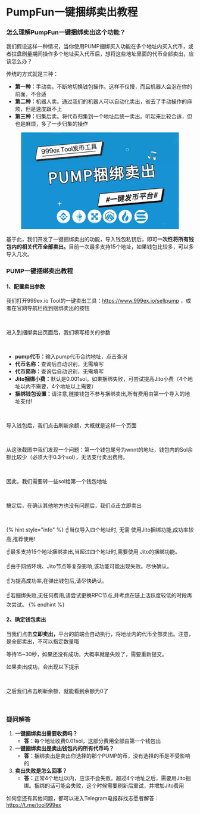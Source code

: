 # PumpFun一键捆绑卖出教程

### 怎么理解PumpFun一键捆绑卖出这个功能？

我们假设这样一种情况，当你使用PUMP捆绑买入功能在多个地址内买入代币，或者拉盘刷量期间操作多个地址买入代币后，想将这些地址里面的代币全部卖出，应该怎么办？

传统的方式就是三种：

* **第一种：**&#x624B;动卖。不断地切换钱包操作。这样不仅慢，而且机器人会泡在你的前面，不合适
* **第二种：**&#x673A;器人卖。通过我们的机器人可以自动化卖出，省去了手动操作的麻烦，但是速度跟不上
* **第三种：**&#x5F52;集后卖。将代币归集到一个地址后统一卖出。听起来比较合适，但也是麻烦，多了一步归集的操作

<figure><img src="/.gitbook/assets/createpumpsell-1.jpg" alt=""><figcaption></figcaption></figure>

基于此，我们开发了一键捆绑卖出的功能，导入钱包私钥后，即可**一次性将所有钱包内的相关代币全部卖出。**&#x76EE;前一次最多支持15个地址，如果钱包比较多，可以多导入几次。

### PUMP一键捆绑卖出教程

#### 1、配置卖出参数

我们打开999ex.io Tool的一键卖出工具：<https://www.999ex.io/sellpump> ，或者在官网导航栏找到捆绑卖出的按钮

<figure><img src="https://1885923539-files.gitbook.io/~/files/v0/b/gitbook-x-prod.appspot.com/o/spaces%2FnmLBiMxr5iATgeZGW8in%2Fuploads%2F0e5Do2qKWFjFvpPmIawl%2F1-%E6%8D%86%E7%BB%91%E5%8D%96%E5%87%BA.png?alt=media&#x26;token=0f31af3e-37d6-4531-a38e-24be72a9341b" alt=""><figcaption></figcaption></figure>

进入到捆绑卖出页面后，我们填写相关的参数

<figure><img src="https://1885923539-files.gitbook.io/~/files/v0/b/gitbook-x-prod.appspot.com/o/spaces%2FnmLBiMxr5iATgeZGW8in%2Fuploads%2Fgigz1W2U0msc8BQRPp9M%2F5-%E5%8D%96%E5%87%BA%E5%8F%82%E6%95%B0.png?alt=media&#x26;token=99d33768-2bbc-4398-a08c-eb35e54b1d76" alt=""><figcaption></figcaption></figure>

* **pump代币：**&#x8F93;入pump代币合约地址，点击查询
* **代币名称：**&#x67E5;询后自动识别，无需填写
* **代币简称：**&#x67E5;询后自动识别，无需填写
* **Jito捆绑小费：**&#x9ED8;认是0.001sol。如果捆绑失败，可尝试提高Jito小费（4个地址以内不需要，4个地址以上需要）
* **捆绑钱包设置：**&#x8BF7;注意,链接钱包不参与捆绑卖出,所有费用由第一个导入的地址支付!

<figure><img src="https://1885923539-files.gitbook.io/~/files/v0/b/gitbook-x-prod.appspot.com/o/spaces%2FnmLBiMxr5iATgeZGW8in%2Fuploads%2FbpglD1pYk6zaiW7S9kFP%2F6-%E5%AF%BC%E5%85%A5%E7%A7%81%E9%92%A5.png?alt=media&#x26;token=c40d0765-79d2-4a59-9a2f-a7e907b2496d" alt=""><figcaption></figcaption></figure>

导入钱包后，我们点击刷新余额，大概就是这样一个页面

<figure><img src="https://1885923539-files.gitbook.io/~/files/v0/b/gitbook-x-prod.appspot.com/o/spaces%2FnmLBiMxr5iATgeZGW8in%2Fuploads%2F1BJrZ7L7JpNDXIRmCZO9%2F7-%E5%8D%96%E5%87%BA%E9%85%8D%E7%BD%AE.png?alt=media&#x26;token=f813cbf6-1a72-4aa6-bfd8-912755188e50" alt=""><figcaption></figcaption></figure>

从这张截图中我们发现一个问题：第一个钱包尾号为wnnt的地址，钱包内的Sol余额比较少（必须大于0.3个sol），无法支付卖出费用。

<figure><img src="https://1885923539-files.gitbook.io/~/files/v0/b/gitbook-x-prod.appspot.com/o/spaces%2FnmLBiMxr5iATgeZGW8in%2Fuploads%2FxFzE8FSs5a9TjWVASLZh%2F8-%E5%AF%B9%E8%B0%83%E4%BD%8D%E7%BD%AE.png?alt=media&#x26;token=63227f06-4d7f-4039-b9bc-ff34c27e1373" alt=""><figcaption></figcaption></figure>

因此，我们需要转一些sol给第一个钱包地址

<figure><img src="https://1885923539-files.gitbook.io/~/files/v0/b/gitbook-x-prod.appspot.com/o/spaces%2FnmLBiMxr5iATgeZGW8in%2Fuploads%2FQyOHaL8AOXPoq9H8ZnUr%2F8-2%E4%BD%99%E9%A2%9D%E5%A4%9F%E4%BA%86.png?alt=media&#x26;token=8f3e6d47-8f77-40b2-95e9-fa203e5bbbe0" alt=""><figcaption></figcaption></figure>

搞定后，在确认其他地方也没有问题后，我们点击立即卖出

<figure><img src="https://1885923539-files.gitbook.io/~/files/v0/b/gitbook-x-prod.appspot.com/o/spaces%2FnmLBiMxr5iATgeZGW8in%2Fuploads%2FoRjd9JwnszKBKiRphKgp%2F9-%E7%AB%8B%E5%8D%B3%E5%8D%96%E5%87%BA.png?alt=media&#x26;token=60c5621e-db1f-4ad3-9376-06f0f54adb25" alt=""><figcaption></figcaption></figure>

{% hint style="info" %}
☝当仅导入四个地址时, 无需 使用Jito捆绑功能,成功率较高,推荐使用!

☝最多支持15个地址捆绑卖出,当超过四个地址时,需要使用 Jito的捆绑功能。

☝由于网络环境、Jito节点等复杂影响,该功能可能出现失败。尽快确认。

☝为提高成功率,在弹出钱包后,请尽快确认。

☝若捆绑失败,无任何费用,请尝试更换RPC节点,并考虑在链上活跃度较低的时段再次尝试。
{% endhint %}

#### 2、确定钱包卖出

当我们点击**立即卖出，**&#x5E73;台的前端会自动执行，将地址内的代币全部卖出。注意，是全部卖出，不可以指定数量哦

等待15\~30秒，如果还没有成功，大概率就是失败了，需要重新提交。

如果卖出成功，会出现以下提示

<figure><img src="https://1885923539-files.gitbook.io/~/files/v0/b/gitbook-x-prod.appspot.com/o/spaces%2FnmLBiMxr5iATgeZGW8in%2Fuploads%2Fl0qIiVkC1EtII20e8kM3%2F11-%E5%8D%96%E5%87%BA%E6%88%90%E5%8A%9F.png?alt=media&#x26;token=f4adff65-333e-4758-b381-46ddbd320aee" alt=""><figcaption></figcaption></figure>

之后我们点击刷新余额，就能看到余额为0了

<figure><img src="https://1885923539-files.gitbook.io/~/files/v0/b/gitbook-x-prod.appspot.com/o/spaces%2FnmLBiMxr5iATgeZGW8in%2Fuploads%2FVrYIE3AdZCQdwwJH7ZCT%2F12-%E5%88%B7%E6%96%B0%E4%BD%99%E9%A2%9D.png?alt=media&#x26;token=1788f66b-ad6d-48c3-9340-ed0f2cb3ebdf" alt=""><figcaption></figcaption></figure>

### 疑问解答

1. **一键捆绑卖出需要收费吗？**
   * **答：**&#x6BCF;个地址收费0.01sol，这部分费用全部由第一个钱包出
2. **一键捆绑卖出是卖出钱包内的所有代币吗？**
   * **答：**&#x6346;绑卖出是卖出你选择的那个PUMP的币，没有选择的币是不受影响的
3. **卖出失败是怎么回事？**
   * **答：**&#x6B63;常4个地址以内，应该不会失败。超过4个地址之后，需要用Jito捆绑。捆绑的话可能会失败，这个时候需要刷新后重试，并增加Jito费用

如何您还有其他问题，都可以进入Telegram电报群找志愿者解答： <https://t.me/tool999ex>
